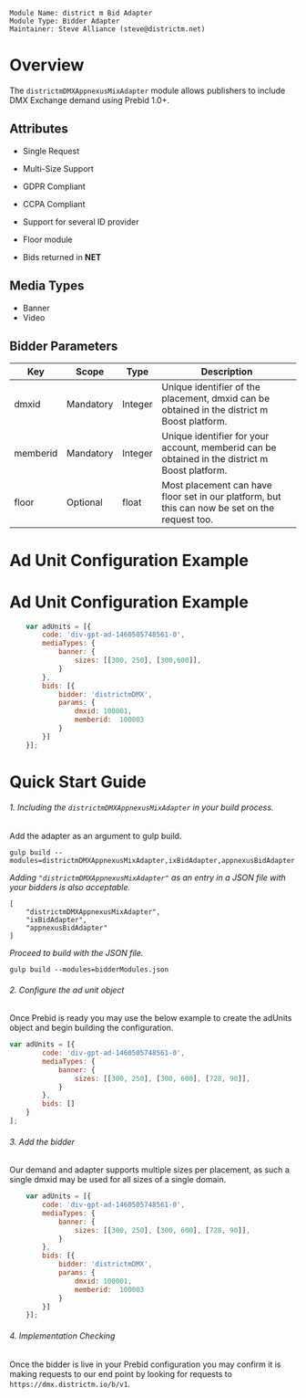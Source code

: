 ```
Module Name: district m Bid Adapter
Module Type: Bidder Adapter
Maintainer: Steve Alliance (steve@districtm.net)
```

# Overview

The `districtmDMXAppnexusMixAdapter` module allows publishers to include DMX Exchange demand using Prebid 1.0+.

## Attributes

* Single Request
* Multi-Size Support
* GDPR Compliant
* CCPA Compliant
* Support for several ID provider
* Floor module

* Bids returned in **NET**

 ## Media Types
 
* Banner
* Video

## Bidder Parameters

| Key | Scope | Type | Description
| --- | --- | --- | ---
| dmxid | Mandatory | Integer | Unique identifier of the placement, dmxid can be obtained in the district m Boost platform.
| memberid | Mandatory | Integer | Unique identifier for your account, memberid can be obtained in the district m Boost platform.
| floor | Optional | float | Most placement can have floor set in our platform, but this can now be set on the request too.


# Ad Unit Configuration Example


# Ad Unit Configuration Example

```javascript
    var adUnits = [{
        code: 'div-gpt-ad-1460505748561-0',
        mediaTypes: {
            banner: {
                sizes: [[300, 250], [300,600]],
            }
        },
        bids: [{
            bidder: 'districtmDMX',
            params: {
                dmxid: 100001,
                memberid:  100003
            }
        }]
    }];
```


# Quick Start Guide

###### 1. Including the `districtmDMXAppnexusMixAdapter` in your build process.

Add the adapter as an argument to gulp build.

```
gulp build --modules=districtmDMXAppnexusMixAdapter,ixBidAdapter,appnexusBidAdapter
```

*Adding `"districtmDMXAppnexusMixAdapter"` as an entry in a JSON file with your bidders is also acceptable.*

```
[
	"districtmDMXAppnexusMixAdapter",
	"ixBidAdapter",
	"appnexusBidAdapter"
]
```

*Proceed to build with the JSON file.*

```
gulp build --modules=bidderModules.json
```

###### 2. Configure the ad unit object

Once Prebid is ready you may use the below example to create the adUnits object and begin building the configuration.

```javascript
var adUnits = [{
		code: 'div-gpt-ad-1460505748561-0',
		mediaTypes: {
			banner: {
				sizes: [[300, 250], [300, 600], [728, 90]],
			}
		},
		bids: []
	}
];
```

###### 3. Add the bidder

Our demand and adapter supports multiple sizes per placement, as such a single dmxid may be used for all sizes of a single domain.

```javascript
    var adUnits = [{
        code: 'div-gpt-ad-1460505748561-0',
        mediaTypes: {
            banner: {
                sizes: [[300, 250], [300, 600], [728, 90]],
            }
        },
        bids: [{
            bidder: 'districtmDMX',
            params: {
                dmxid: 100001,
                memberid:  100003
            }
        }]
    }];
```

###### 4. Implementation Checking

Once the bidder is live in your Prebid configuration you may confirm it is making requests to our end point by looking for requests to `https://dmx.districtm.io/b/v1`. 
    
